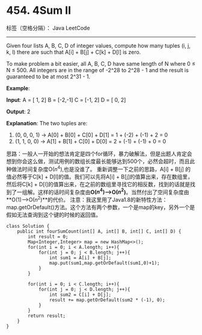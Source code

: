 ﻿# 454. 4Sum II

标签（空格分隔）： Java LeetCode

---


Given four lists A, B, C, D of integer values, compute how many tuples (i, j, k, l) there are such that A[i] + B[j] + C[k] + D[l] is zero.

To make problem a bit easier, all A, B, C, D have same length of N where 0 ≤ N ≤ 500. All integers are in the range of -2^28 to 2^28 - 1 and the result is guaranteed to be at most 2^31 - 1.

**Example**:

**Input**:
A = [ 1, 2]
B = [-2,-1]
C = [-1, 2]
D = [ 0, 2]

**Output**:
2

**Explanation**:
The two tuples are:
1. (0, 0, 0, 1) -> A[0] + B[0] + C[0] + D[1] = 1 + (-2) + (-1) + 2 = 0
2. (1, 1, 0, 0) -> A[1] + B[1] + C[0] + D[0] = 2 + (-1) + (-1) + 0 = 0

思路：一般人一开始的想法肯定是四个for循环，暴力破解法，但是出题人肯定会想到你会这么做，测试用例的数组长度最长能够达到500个，必然会超时，而且此种做法时间复杂度O($n^4$),也是没谁了。
重新调整一下之前的思路，A[i] + B[j] 的值必然等于C[k] + D[l]的值。我们可以先将A[i] + B[j]的值算出来，存在数组里，然后将C[k] + D[l]的值算出来，在之前的数组里寻找它的相反数，找到的话就是找到了一组解。这样的话时间复杂度由**O($n^4$)-->O($n^2$)**。当然付出了空间复杂度由**O(1)-->O($n^2$)**的代价。
注意：我这里用了Java1.8的新特性方法：map.getOrDefault()方法。这个方法有两个参数，一个是map的key，另外一个是假如无法查询到这个键的时候的返回值。
```
class Solution {
    public int fourSumCount(int[] A, int[] B, int[] C, int[] D) {
        int result = 0;
        Map<Integer,Integer> map = new HashMap<>();
        for(int i = 0; i < A.length; i++){
            for(int j = 0; j < B.length; j++){
                int sum1 = A[i] + B[j];
                map.put(sum1,map.getOrDefault(sum1,0)+1);
            }
        }
        
        for(int i = 0; i < C.length; i++){
            for(int j = 0; j < D.length; j++){
                int sum2 = C[i] + D[j];
                result += map.getOrDefault(sum2 * (-1), 0);
            }
        }
        return result;
    }
}
```



